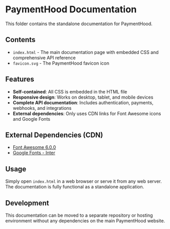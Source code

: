 # PaymentHood Documentation

This folder contains the standalone documentation for PaymentHood.

## Contents

- `index.html` - The main documentation page with embedded CSS and comprehensive API reference
- `favicon.svg` - The PaymentHood favicon icon

## Features

- **Self-contained**: All CSS is embedded in the HTML file
- **Responsive design**: Works on desktop, tablet, and mobile devices
- **Complete API documentation**: Includes authentication, payments, webhooks, and integrations
- **External dependencies**: Only uses CDN links for Font Awesome icons and Google Fonts

## External Dependencies (CDN)

- [Font Awesome 6.0.0](https://cdnjs.cloudflare.com/ajax/libs/font-awesome/6.0.0/css/all.min.css)
- [Google Fonts - Inter](https://fonts.googleapis.com/css2?family=Inter:wght@300;400;500;600;700;800&display=swap)

## Usage

Simply open `index.html` in a web browser or serve it from any web server. The documentation is fully functional as a standalone application.

## Development

This documentation can be moved to a separate repository or hosting environment without any dependencies on the main PaymentHood website.